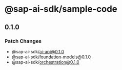 # @sap-ai-sdk/sample-code

## 0.1.0

### Patch Changes

- @sap-ai-sdk/ai-api@0.1.0
- @sap-ai-sdk/foundation-models@0.1.0
- @sap-ai-sdk/orchestration@0.1.0
